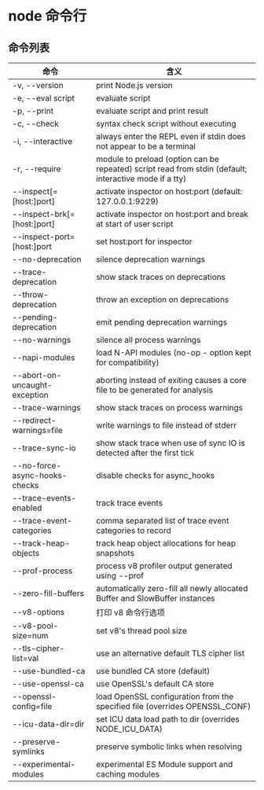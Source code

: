 # node 命令行

## 命令列表

| 命令                          | 含义                                                                                                   |
| ----------------------------- | ------------------------------------------------------------------------------------------------------ |
| -v, --version                 | print Node.js version                                                                                  |
| -e, --eval script             | evaluate script                                                                                        |
| -p, --print                   | evaluate script and print result                                                                       |
| -c, --check                   | syntax check script without executing                                                                  |
| -i, --interactive             | always enter the REPL even if stdin does not appear to be a terminal                                   |
| -r, --require                 | module to preload (option can be repeated) script read from stdin (default; interactive mode if a tty) |
| --inspect[=[host:]port]       | activate inspector on host:port (default: 127.0.0.1:9229)                                              |
| --inspect-brk[=[host:]port]   | activate inspector on host:port and break at start of user script                                      |
| --inspect-port=[host:]port    | set host:port for inspector                                                                            |
| --no-deprecation              | silence deprecation warnings                                                                           |
| --trace-deprecation           | show stack traces on deprecations                                                                      |
| --throw-deprecation           | throw an exception on deprecations                                                                     |
| --pending-deprecation         | emit pending deprecation warnings                                                                      |
| --no-warnings                 | silence all process warnings                                                                           |
| --napi-modules                | load N-API modules (no-op - option kept for compatibility)                                             |
| --abort-on-uncaught-exception | aborting instead of exiting causes a core file to be generated for analysis                            |
| --trace-warnings              | show stack traces on process warnings                                                                  |
| --redirect-warnings=file      | write warnings to file instead of stderr                                                               |
| --trace-sync-io               | show stack trace when use of sync IO is detected after the first tick                                  |
| --no-force-async-hooks-checks | disable checks for async_hooks                                                                         |
| --trace-events-enabled        | track trace events                                                                                     |
| --trace-event-categories      | comma separated list of trace event categories to record                                               |
| --track-heap-objects          | track heap object allocations for heap snapshots                                                       |
| --prof-process                | process v8 profiler output generated using --prof                                                      |
| --zero-fill-buffers           | automatically zero-fill all newly allocated Buffer and SlowBuffer instances                            |
| --v8-options                  | 打印 v8 命令行选项                                                                                     |
| --v8-pool-size=num            | set v8's thread pool size                                                                              |
| --tls-cipher-list=val         | use an alternative default TLS cipher list                                                             |
| --use-bundled-ca              | use bundled CA store (default)                                                                         |
| --use-openssl-ca              | use OpenSSL's default CA store                                                                         |
| --openssl-config=file         | load OpenSSL configuration from the specified file (overrides OPENSSL_CONF)                            |
| --icu-data-dir=dir            | set ICU data load path to dir (overrides NODE_ICU_DATA)                                                |
| --preserve-symlinks           | preserve symbolic links when resolving                                                                 |
| --experimental-modules        | experimental ES Module support and caching modules                                                     |
